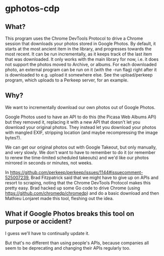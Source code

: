 gphotos-cdp
========

What?
--------

This program uses the Chrome DevTools Protocol to drive a Chrome session that
downloads your photos stored in Google Photos.
By default, it starts at the most ancient item in the library, and progresses
towards the most recent.
It can be run incrementally, as it keeps track of the last item that was
downloaded.
It only works with the main library for now, i.e. it does not support the photos
moved to Archive, or albums.
For each downloaded photo, an external program can be run on it (with the -run
flag) right after it is downloaded to e.g. upload it somewhere else. See the
upload/perkeep program, which uploads to a Perkeep server, for an example.


Why?
--------

We want to incrementally download our own photos out of Google Photos.

Google Photos used to have an API to do this (the Picasa Web Albums API) but
they removed it, replacing it with a new API that doesn't let you download your
original photos. They instead let you download your photos with mangled EXIF,
stripping location (and maybe recompressing the image bytes?).

We can get our original photos out with Google Takeout, but only manually, and
very slowly. We don't want to have to remember to do it (or remember to renew
the time-limited scheduled takeouts) and we'd like our photos mirrored in
seconds or minutes, not weeks.

In https://github.com/perkeep/perkeep/issues/1144#issuecomment-525007239, Brad
Fitzpatrick said that we might have to give up on APIs and resort to scraping,
noting that the Chrome DevTools Protocol makes this pretty easy. Brad hacked up
some Go code to drive Chrome (using https://github.com/chromedp/chromedp) and do
a basic download and then Mathieu Lonjaret made this tool, fleshing out the
idea.

What if Google Photos breaks this tool on purpose or accident?
--------

I guess we'll have to continually update it.

But that's no different than using people's APIs, because companies all seem to
be deprecating and changing their APIs regularly too.

